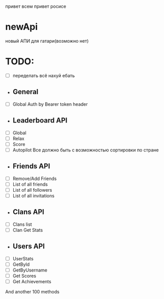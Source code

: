 привет всем привет росисе 
# newApi
новый АПИ для гатари(возможно нет)
# TODO:
- [ ] переделать всё нахуй ебать
 - ## General
  - [ ] Global Auth by Bearer token header
 - ## Leaderboard API
  - [ ] Global
  - [ ] Relax
  - [ ] Score
  - [ ] Autopilot
  Все должно быть с возможностью сортировки по стране
- ## Friends API
 - [ ] Remove/Add Friends
 - [ ] List of all friends
 - [ ] List of all followers
 - [ ] List of all invitations 
- ## Clans API
 - [ ] Clans list
 - [ ] Clan Get Stats
- ## Users API
 - [ ] UserStats
 - [ ] GetById
 - [ ] GetByUsername
 - [ ] Get Scores
 - [ ] Get Achievements
 
 And another 100 methods

